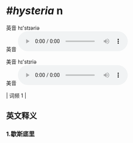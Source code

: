 # ***\#hysteria*** n
英音 hɪ'stɪəriə  
英音
<audio src="./media/hysteria1.aac" controls="controls"></audio>

美音 hɪ'stɪriə  
美音
<audio src="./media/hysteria2.aac" controls="controls"></audio>



| 词频 1 |  

英文释义
---
### 1.**歇斯底里**  


